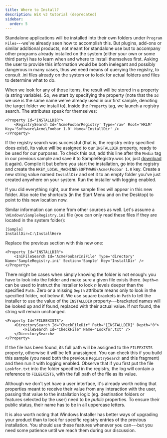 ```yaml
---
title: Where to Install?
description: WiX v3 tutorial (deprecated)
sidebar:
  order: 5
---
```


Standalone applications will be installed into their own folders under `Program Files`---we've already seen how to accomplish this. But plugins, add-ons or similar additional products, not meant for standalone use but to accompany other programs already installed on the system (either your own or some third party) has to learn when and where to install themselves first. Asking the user to provide this information would be both inelegant and possibly dangerous in many cases, thus we need means of querying the registry, to consult .ini files already on the system or to look for actual folders and files to determine what to do.

When we look for any of those items, the result will be stored in a property (a string variable). So, we start by specifying the property (note that the `Id` we use is the same name we've already used in our first sample, denoting the target folder we install to). Inside the `Property` tag, we launch a registry search. The attributes speak for themselves:

    <Property Id="INSTALLDIR">
        <RegistrySearch Id='AcmeFoobarRegistry' Type='raw' Root='HKLM' Key='Software\Acme\Foobar 1.0' Name='InstallDir' />
    </Property>

If the registry search was successful (that is, the registry entry specified does exist), its value will be assigned to our `INSTALLDIR` property, ready to be used for our purposes. To check this out, add this line after the `Media` tag in our previous sample and save it to SampleRegistry.wxs (or, just [download it](/system/files/samples/SampleRegistry.zip) again). Compile it but before you start the installation, go into the registry and create the `HKEY_LOCAL_MACHINE\SOFTWARE\Acme\Foobar 1.0` key. Create a new string value named `InstallDir` and set it to an empty folder you've just created anywhere on your system. Run the installer with logging enabled.

If you did everything right, our three sample files will appear in this new folder. Also note the shortcuts (in the Start Menu and on the Desktop) to point to this new location now.

Similar information can come from other sources as well. Let's assume a `\Windows\SampleRegistry.ini` file (you can only read these files if they are located in the system folder):

    [Sample]
    InstallDir=C:\InstallHere

Replace the previous section with this new one:

    <Property Id="INSTALLDIR">
        <IniFileSearch Id='AcmeFoobarIniFile' Type='directory' Name='SampleRegistry.ini' Section='Sample' Key='InstallDir' />
    </Property>

There might be cases when simply knowing the folder is not enough: you have to look into the folder and make sure a given file exists there. `Depth=n` can be used to instruct the installer to look _n_ levels deeper than the specified `Path`. Zero or a missing `Depth` attribute means only to look in the specified folder, not below it. We use square brackets in `Path` to tell the installer to use the value of the `INSTALLDIR` property---bracketed names will be looked up and if found, replaced with their actual value. If not found, the string will remain unchanged.

    <Property Id="FILEEXISTS">
        <DirectorySearch Id="CheckFileDir" Path="[INSTALLDIR]" Depth="0">
            <FileSearch Id="CheckFile" Name="Lookfor.txt" />
        </DirectorySearch>
    </Property>

If the file has been found, its full path will be assigned to the `FILEEXISTS` property, otherwise it will be left unassigned. You can check this if you build this sample (you need both the previous `RegistrySearch` and this fragment) and then run it with logging enabled. Observe that if you first put the file `Lookfor.txt` into the folder specified in the registry, the log will contain a reference to `FILEEXISTS`, with the full path of the file as its value.

Although we don't yet have a user interface, it's already worth noting that properties meant to receive their value from any interaction with the user, passing that value to the installation logic (eg. destination folders or features selected by the user) need to be _public_ properties. To ensure their public status, their name has to be in all uppercase letters.

It is also worth noting that Windows Installer has better ways of upgrading your product than to look for specific registry entries of the previous installation. You should use these features whenever you can---but you need some patience until we reach them during our discussion.
